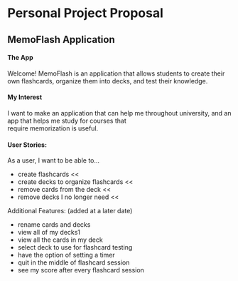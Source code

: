 # Personal Project Proposal

## MemoFlash Application


#### The App

Welcome! MemoFlash is an application that allows students to create their own flashcards, organize them into decks, and 
test their knowledge.

#### My Interest

I want to make an application that can help me throughout university, and an app that helps me study for courses that  
require memorization is useful.


#### User Stories:  

As a user, I want to be able to... 
- create flashcards <<
- create decks to organize flashcards <<
- remove cards from the deck <<
- remove decks I no longer need <<

Additional Features: (added at a later date)
- rename cards and decks
- view all of my decks1
- view all the cards in my deck
- select deck to use for flashcard testing 
- have the option of setting a timer
- quit in the middle of flashcard session
- see my score after every flashcard session


